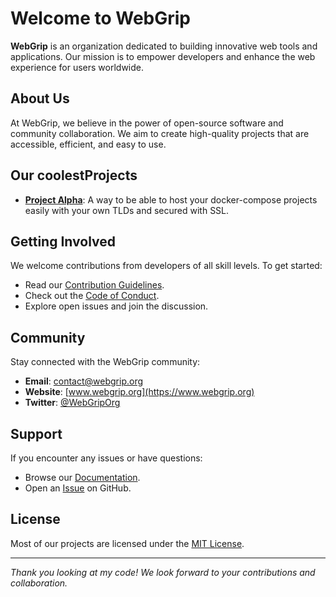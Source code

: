 # Welcome to WebGrip

**WebGrip** is an organization dedicated to building innovative web tools and applications. Our mission is to empower developers and enhance the web experience for users worldwide.

## About Us

At WebGrip, we believe in the power of open-source software and community collaboration. We aim to create high-quality projects that are accessible, efficient, and easy to use.

## Our coolestProjects

- [**Project Alpha**](https://github.com/webgrip/traefik-local-development): A way to be able to host your docker-compose projects easily with your own TLDs and secured with SSL.

## Getting Involved

We welcome contributions from developers of all skill levels. To get started:

- Read our [Contribution Guidelines](https://github.com/webgrip/.github/blob/main/CONTRIBUTING.md).
- Check out the [Code of Conduct](https://github.com/webgrip/.github/blob/main/CODE_OF_CONDUCT.md).
- Explore open issues and join the discussion.

## Community

Stay connected with the WebGrip community:

- **Email**: [contact@webgrip.org](mailto:contact@webgrip.org)
- **Website**: [www.webgrip.org](https://www.webgrip.org)
- **Twitter**: [@WebGripOrg](https://twitter.com/WebGripOrg)

## Support

If you encounter any issues or have questions:

- Browse our [Documentation](https://github.com/webgrip/project-alpha/wiki).
- Open an [Issue](https://github.com/webgrip/project-alpha/issues) on GitHub.

## License

Most of our projects are licensed under the [MIT License](https://github.com/webgrip/.github/blob/main/LICENSE).

---

*Thank you looking at my code! We look forward to your contributions and collaboration.*
